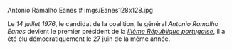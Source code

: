 Antonio Ramalho Eanes # imgs/Eanes128x128.jpg

Le *14 juillet 1976*, le candidat de la coalition, le général *Antonio Ramalho Eanes* devient le premier président de la *[IIIème République portugaise](articles/11_Nouvelle_const.md)*, il a été élu démocratiquement le 27 juin de la même année.